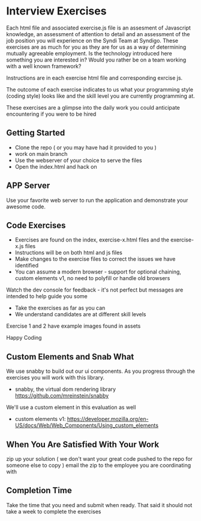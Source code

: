 # Interview Exercises
Each html file and associated exercise.js file is an assesment of Javascript knowledge, an assessment of attention to detail and an assessment of the job position you will experience on the Syndi Team at Syndigo.
These exercises are as much for you as they are for us as a way of determining mutually agreeable employment. 
Is the technology introduced here something you are interested in?  Would you rather be on a team working with a well known framework? 

Instructions are in each exercise html file and corresponding exrcise js.

The outcome of each exercise indicates to us what your programming style (coding style) looks like and the skill level you are currently programming at.

These exercises are a glimpse into the daily work you could anticipate encountering if you were to be hired

## Getting Started
* Clone the repo ( or you may have had it provided to you )
* work on main branch
* Use the webserver of your choice to serve the files
* Open the index.html and hack on
## APP Server
Use your favorite web server to run the application and demonstrate your awesome code.

## Code Exercises
* Exercises are found on the index, exercise-x.html files and the exercise-x.js files
* Instructions will be on both html and js files
* Make changes to the exercise files to correct the issues we have identified
* You can assume a modern browser - support for optional chaining, custom elements v1, no need to polyfill or handle old browsers 

Watch the dev console for feedback - it's not perfect but messages are intended to help guide you some
* Take the exercises as far as you can
* We understand candidates are at different skill levels


Exercise 1 and 2 have example images found in assets

Happy Coding

## Custom Elements and Snab What

We use snabby to build out our ui components.  As you progress through the exercises you will work with this library.
* snabby, the virtual dom rendering library https://github.com/mreinstein/snabby

We'll use a custom element in this evaluation as well
* custom elements v1: https://developer.mozilla.org/en-US/docs/Web/Web_Components/Using_custom_elements

## When You Are Satisfied With Your Work
zip up your solution ( we don't want your great code pushed to the repo for someone else to copy )
email the zip to the employee you are coordinating with

## Completion Time
Take the time that you need and submit when ready.  That said it should not take a week to complete the exercises




